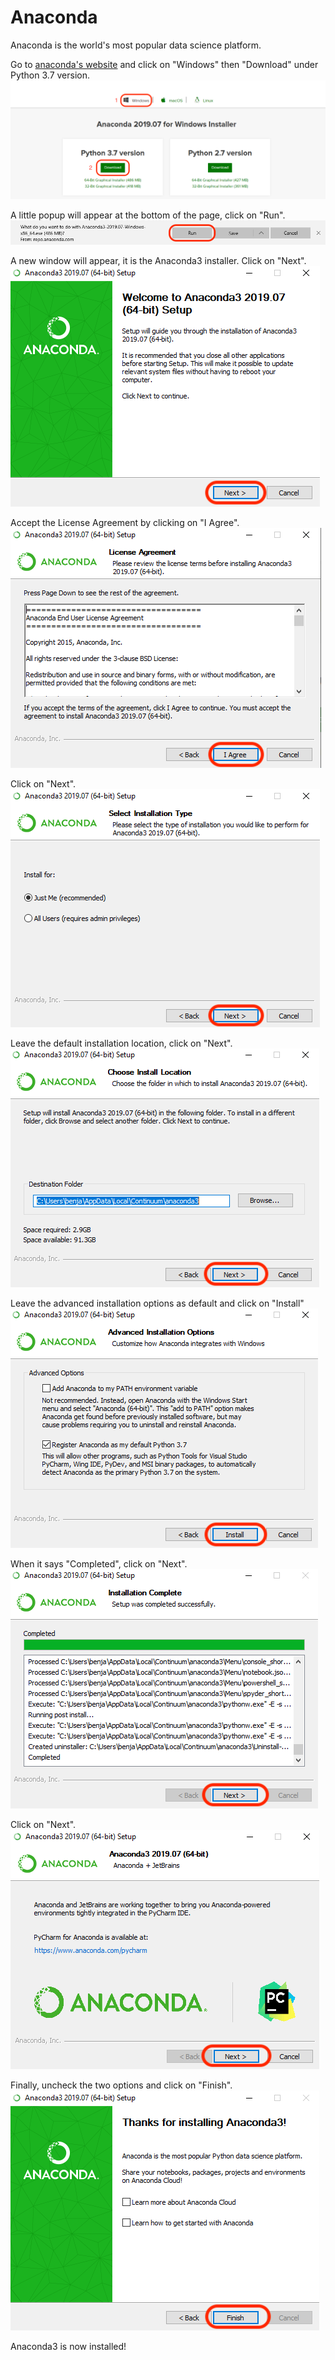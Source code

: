 # Anaconda

Anaconda is the world's most popular data science platform.

Go to [anaconda's website](https://www.anaconda.com/distribution/) and click on "Windows" then "Download" under Python 3.7 version.
![](images/anaconda_1.png)

A little popup will appear at the bottom of the page, click on "Run".
![](images/anaconda_2.png)

A new window will appear, it is the Anaconda3 installer. Click on "Next".
![](images/anaconda_3.png)

Accept the License Agreement by clicking on "I Agree".
![](images/anaconda_4.png)

Click on "Next".  
![](images/anaconda_5.png)

Leave the default installation location, click on "Next".
![](images/anaconda_6.png)

Leave the advanced installation options as default and click on "Install"
![](images/anaconda_7.png)

When it says "Completed", click on "Next".  
![](images/anaconda_8.png)

Click on "Next".  
![](images/anaconda_9.png)

Finally, uncheck the two options and click on "Finish".
![](images/anaconda_10.png)

Anaconda3 is now installed!


